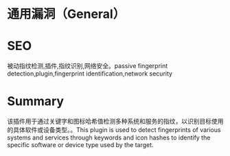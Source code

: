 # 通用漏洞（General）
# SEO
被动指纹检测,插件,指纹识别,网络安全。passive fingerprint detection,plugin,fingerprint identification,network security
# Summary
该插件用于通过关键字和图标哈希值检测多种系统和服务的指纹，以识别目标使用的具体软件或设备类型。。This plugin is used to detect fingerprints of various systems and services through keywords and icon hashes to identify the specific software or device type used by the target.
